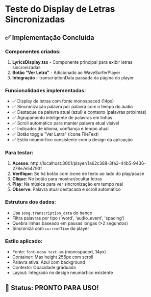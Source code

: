 # Teste do Display de Letras Sincronizadas

## ✅ Implementação Concluída

### Componentes criados:
1. **LyricsDisplay.tsx** - Componente principal para exibir letras sincronizadas
2. **Botão "Ver Letra"** - Adicionado ao WaveSurferPlayer 
3. **Integração** - transcriptionData passada da página do player

### Funcionalidades implementadas:
- ✅ Display de letras com fonte monospaced (14px)
- ✅ Sincronização palavra por palavra com o tempo do áudio
- ✅ Destaque da palavra atual (azul) e contexto (palavras próximas)
- ✅ Agrupamento inteligente de palavras em linhas
- ✅ Scroll automático para manter palavra atual visível
- ✅ Indicador de idioma, confiança e tempo atual
- ✅ Botão toggle "Ver Letra" (ícone FileText)
- ✅ Estilo neumórfico consistente com o design da aplicação

### Para testar:

1. **Acesse**: http://localhost:3001/player/1a62c388-3fa3-44b5-9436-278e7e54793f
2. **Verifique**: Se há botão com ícone de texto ao lado do play/pause
3. **Clique**: No botão para mostrar/ocultar letras
4. **Play**: Na música para ver sincronização em tempo real
5. **Observe**: Palavra atual destacada e scroll automático

### Estrutura dos dados:
- Usa `song.transcription_data` do banco
- Filtra palavras por tipo ('word', 'audio_event', 'spacing')
- Quebra linhas baseado em pausas longas (>2 segundos)
- Sincroniza com `currentTime` do player

### Estilo aplicado:
- Fonte: `font-mono text-sm` (monospaced, 14px)
- Container: Max height 256px com scroll
- Palavra ativa: Azul com background
- Contexto: Opacidade graduada
- Layout: Integrado no design neumórfico existente

## 🎯 Status: PRONTO PARA USO!